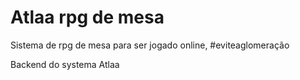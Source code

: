 # Atlaa rpg de mesa
Sistema de rpg de mesa para ser jogado online, #eviteaglomeração

Backend do systema Atlaa
